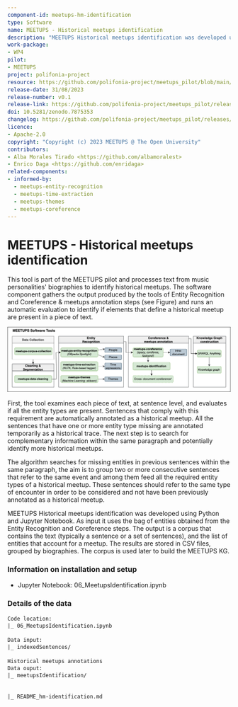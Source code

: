 ```yaml
---
component-id: meetups-hm-identification
type: Software
name: MEETUPS - Historical meetups identification
description: "MEETUPS Historical meetups identification was developed using Python and Jupyter Notebook. As input it uses the bag of entities obtained from the Entity Recognition and Coreference steps. The output is a corpus that contains the text (typically a sentence or a set of sentences), and the list of entities that account for a meetup. The results are stored in CSV files, grouped by biographies. The corpus is used later to build the MEETUPS KG."
work-package:
- WP4
pilot:
- MEETUPS
project: polifonia-project
resource: https://github.com/polifonia-project/meetups_pilot/blob/main/06_Coreference.ipynb
release-date: 31/08/2023
release-number: v0.1
release-link: https://github.com/polifonia-project/meetups_pilot/releases/tag/v0.2
doi: 10.5281/zenodo.7875353
changelog: https://github.com/polifonia-project/meetups_pilot/releases/tag/v0.3
licence: 
- Apache-2.0
copyright: "Copyright (c) 2023 MEETUPS @ The Open University"
contributors:
- Alba Morales Tirado <https://github.com/albamoralest>
- Enrico Daga <https://github.com/enridaga>
related-components:
- informed-by: 
  - meetups-entity-recognition
  - meetups-time-extraction
  - meetups-themes
  - meetups-coreference
---
```


# MEETUPS - Historical meetups identification

This tool is part of the MEETUPS pilot and processes text from music personalities' biographies to identify historical meetups. The software component gathers the output produced by the tools of Entity Recognition and Coreference \& meetups annotation steps (see Figure) and runs an automatic evaluation to identify if elements that define a historical meetup are present in a piece of text. 
        
![MEETUPS software-tools](https://github.com/polifonia-project/meetups-knowledge-graph/blob/main/meetups-software_tools.png?raw=true "MEETUPS software tools by task")

First, the tool examines each piece of text, at sentence level, and evaluates if all the entity types are present. 
Sentences that comply with this requirement are automatically annotated as a historical meetup. 
All the sentences that have one or more entity type missing are annotated temporarily as a historical trace. The next step is to search for complementary information within the same paragraph and potentially identify more historical meetups.
        
The algorithm searches for missing entities in previous sentences within the same paragraph, the aim is to group two or more consecutive sentences that refer to the same event and among them feed all the required entity types of a historical meetup. These sentences should refer to the same type of encounter in order to be considered and not have been previously annotated as a historical meetup.

MEETUPS Historical meetups identification was developed using Python and Jupyter Notebook. As input it uses the bag of entities obtained from the Entity Recognition and Coreference steps. The output is a corpus that contains the text (typically a sentence or a set of sentences), and the list of entities that account for a meetup. The results are stored in CSV files, grouped by biographies. The corpus is used later to build the MEETUPS KG.

### Information on installation and setup

  - Jupyter Notebook:
    06_MeetupsIdentification.ipynb
    
### Details of the data

    Code location:
    |_ 06_MeetupsIdentification.ipynb
    
    Data input:
    |_ indexedSentences/
    
    Historical meetups annotations
    Data ouput:
    |_ meetupsIdentification/        

    
    |_ README_hm-identification.md
    

